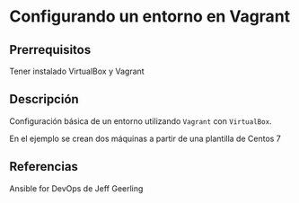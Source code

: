 # Configurando un entorno en Vagrant

## Prerrequisitos

Tener instalado VirtualBox y Vagrant

## Descripción

Configuración básica de un entorno utilizando `Vagrant` con `VirtualBox`.

En el ejemplo se crean dos máquinas a partir de una plantilla de Centos 7

## Referencias

Ansible for DevOps de Jeff Geerling
